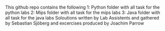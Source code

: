 This github repo contains the following
1: Python folder with all task for the python labs
2: Mips folder with all task for the mips labs
3: Java folder with all task for the java labs
Soloutions written by Lab Assistents and gathered by Sebastian Sjöberg and excercises produced by Joachim Parrow
